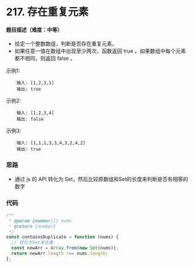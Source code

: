 <!--
 * @Author: your name
 * @Date: 2020-03-02 21:49:13
 * @LastEditTime: 2020-05-26 10:09:05
 * @LastEditors: Please set LastEditors
 * @Description: In User Settings Edit
 * @FilePath: /leetcode_fe/268_缺失数字.md
 -->
# 217. 存在重复元素

#### 题目描述（难度：中等）
+ 给定一个整数数组，判断是否存在重复元素。
+ 如果任意一值在数组中出现至少两次，函数返回 true 。如果数组中每个元素都不相同，则返回 false 。

示例1:
```
    输入: [1,2,3,1]
    输出: true
```

示例2:
```
    输入: [1,2,3,4]
    输出: false
```

示例3:
```
    输入: [1,1,1,3,3,4,3,2,4,2]
    输出: true
```

### 思路
+ 通过 js 的 API 转化为 Set，然后比较原数组和Set的长度来判断是否有相等的数字

### 代码

```javascript
/**
 * @param {number[]} nums
 * @return {number}
 */
const containsDuplicate = function (nums) {
  // 转化为Set来去重
  const newArr = Array.from(new Set(nums));
  return newArr.length !== nums.length;
};
```

